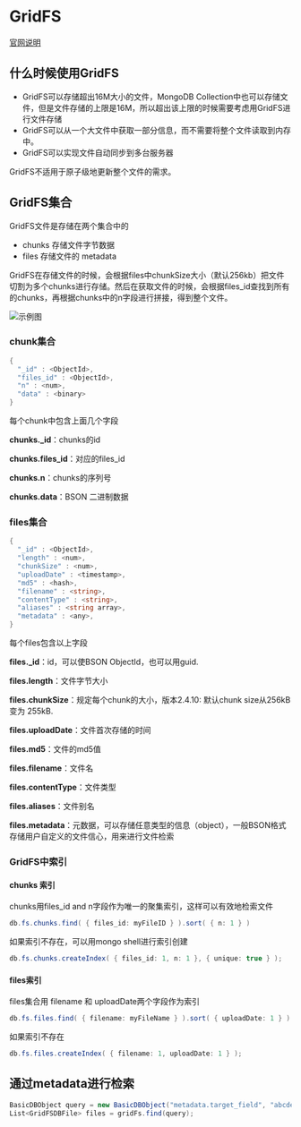 # GridFS
[官网说明](https://docs.mongodb.com/manual/core/gridfs/#chunk-disambiguation)
## 什么时候使用GridFS
* GridFS可以存储超出16M大小的文件，MongoDB Collection中也可以存储文件，但是文件存储的上限是16M，所以超出该上限的时候需要考虑用GridFS进行文件存储
* GridFS可以从一个大文件中获取一部分信息，而不需要将整个文件读取到内存中。
* GridFS可以实现文件自动同步到多台服务器

GridFS不适用于原子级地更新整个文件的需求。

## GridFS集合
GridFS文件是存储在两个集合中的
* chunks 存储文件字节数据 
* files 存储文件的 metadata

GridFS在存储文件的时候，会根据files中chunkSize大小（默认256kb）把文件切割为多个chunks进行存储。然后在获取文件的时候，会根据files_id查找到所有的chunks，再根据chunks中的n字段进行拼接，得到整个文件。

![示例图](https://github.com/fuhaih/MyDiary/blob/master/nosql/gridfs存储示意图.png)

### chunk集合
```csharp
{
  "_id" : <ObjectId>,
  "files_id" : <ObjectId>,
  "n" : <num>,
  "data" : <binary>
}
```
每个chunk中包含上面几个字段

**chunks._id**：chunks的id

**chunks.files_id**：对应的files_id

**chunks.n**：chunks的序列号

**chunks.data**：BSON 二进制数据

### files集合
```csharp
{
  "_id" : <ObjectId>,
  "length" : <num>,
  "chunkSize" : <num>,
  "uploadDate" : <timestamp>,
  "md5" : <hash>,
  "filename" : <string>,
  "contentType" : <string>,
  "aliases" : <string array>,
  "metadata" : <any>,
}
```
每个files包含以上字段

**files._id**：id，可以使BSON ObjectId，也可以用guid.

**files.length**：文件字节大小

**files.chunkSize**：规定每个chunk的大小，版本2.4.10: 默认chunk size从256kB变为 255kB.

**files.uploadDate**：文件首次存储的时间

**files.md5**：文件的md5值

**files.filename**：文件名

**files.contentType**：文件类型

**files.aliases**：文件别名

**files.metadata**：元数据，可以存储任意类型的信息（object），一般BSON格式存储用户自定义的文件信心，用来进行文件检索
### GridFS中索引
#### chunks 索引
chunks用files_id and n字段作为唯一的聚集索引，这样可以有效地检索文件
```csharp
db.fs.chunks.find( { files_id: myFileID } ).sort( { n: 1 } )
```
如果索引不存在，可以用mongo shell进行索引创建
```csharp
db.fs.chunks.createIndex( { files_id: 1, n: 1 }, { unique: true } );
```
#### files索引
files集合用 filename 和 uploadDate两个字段作为索引
```csharp
db.fs.files.find( { filename: myFileName } ).sort( { uploadDate: 1 } )
```
如果索引不存在
```csharp
db.fs.files.createIndex( { filename: 1, uploadDate: 1 } );
```
## 通过metadata进行检索
```csharp
BasicDBObject query = new BasicDBObject("metadata.target_field", "abcdefg"));
List<GridFSDBFile> files = gridFs.find(query);
```